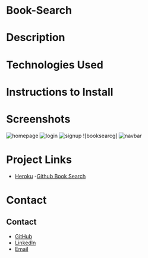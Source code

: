 # Book-Search

# Description

# Technologies Used

# Instructions to Install

# Screenshots 
![homepage]()
![login]()
![signup]()
![booksearcg]
![navbar]()

# Project Links 
- [Heroku](https://github.com/michelaqyteza/Book-Search)
-[Github Book Search](https://obscure-waters-70910.herokuapp.com/)

# Contact 
## Contact 
- [GitHub](https://github.com/michelaqyteza)
- [LinkedIn](https://www.linkedin.com/in/michela-qyteza-705154207/)
- [Email](mailto:michelaq1997@gmail.com)